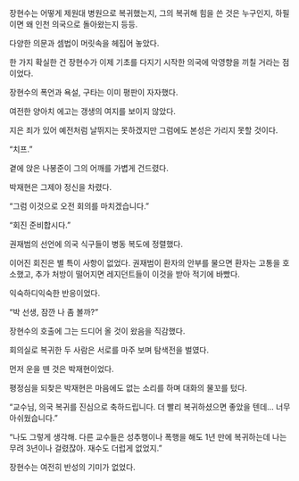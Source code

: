 장현수는 어떻게 제원대 병원으로 복귀했는지, 그의 복귀해 힘을 쓴 것은 누구인지, 하필이면 왜 인천 의국으로 돌아왔는지 등등.

다양한 의문과 셈법이 머릿속을 헤집어 놓았다.

한 가지 확실한 건 장현수가 이제 기초를 다지기 시작한 의국에 악영향을 끼칠 거라는 점이었다.

장현수의 폭언과 욕설, 구타는 이미 평판이 자자했다.

여전한 양아치 에고는 갱생의 여지를 보이지 않았다.

지은 죄가 있어 예전처럼 날뛰지는 못하겠지만 그럼에도 본성은 가리지 못할 것이다.

“치프.”

곁에 앉은 나봉준이 그의 어깨를 가볍게 건드렸다.

박재현은 그제야 정신을 차렸다.

“그럼 이것으로 오전 회의를 마치겠습니다.”

“회진 준비합시다.”

권재범의 선언에 의국 식구들이 병동 복도에 정렬했다.

이어진 회진은 별 특이 사항이 없었다. 권재범이 환자의 안부를 물으면 환자는 고통을 호소했고, 추가 처방이 떨어지면 레지던트들이 이것을 받아 적기에 바빴다.

익숙하디익숙한 반응이었다.

“박 선생, 잠깐 나 좀 볼까?”

장현수의 호출에 그는 드디어 올 것이 왔음을 직감했다.

회의실로 복귀한 두 사람은 서로를 마주 보며 탐색전을 벌였다.

먼저 운을 뗀 것은 박재현이었다.

평정심을 되찾은 박재현은 마음에도 없는 소리를 하며 대화의 물꼬를 텄다.

“교수님, 의국 복귀를 진심으로 축하드립니다. 더 빨리 복귀하셨으면 좋았을 텐데… 너무 아쉬웠습니다.”

“나도 그렇게 생각해. 다른 교수들은 성추행이나 폭행을 해도 1년 만에 복귀하는데 나는 무려 3년이나 걸렸잖아. 재수도 더럽게 없었지.”

장현수는 여전히 반성의 기미가 없었다.